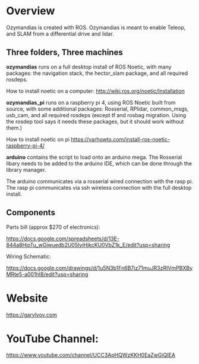 # Overview

Ozymandias is created with ROS. Ozymandias is meant to enable Teleop, and SLAM from a differential drive and lidar.

## Three folders, Three machines
**ozymandias** runs on a full desktop install of ROS Noetic, with many packages: the navigation stack, the hector_slam package, and all required rosdeps.

How to install noetic on a computer: http://wiki.ros.org/noetic/Installation

**ozymandias_pi** runs on a raspberry pi 4, using ROS Noetic built from source, with some additional packages: Rosserial, RPlidar, common_msgs, usb_cam, and all required rosdeps (except tf and rosbag migration. Using the rosdep tool says it needs these packages, but it should work without them.) 

How to install noetic on pi https://varhowto.com/install-ros-noetic-raspberry-pi-4/

**arduino** contains the script to load onto an arduino mega. The Rosserial libary needs to be added to the arduino IDE, which can be done through the library manager.

The arduino communicates via a rosserial wired connection with the rasp pi. The rasp pi communicates via ssh wireless connection with the full desktop install.

## Components

Parts bill (approx $270 of electronics):

https://docs.google.com/spreadsheets/d/13E-844a8HjoTu_wGjwuedb2U05IyiHjkcKU0VbZ1k_E/edit?usp=sharing

Wiring Schematic:

https://docs.google.com/drawings/d/1u5N3b1Fn6B7iz71muJR3zRIVmPBXByMRte5-a001hI8/edit?usp=sharing

# Website
https://garylvov.com
# YouTube Channel:
https://www.youtube.com/channel/UCC3ApHQWzKKH0EaZwGiQIEA
